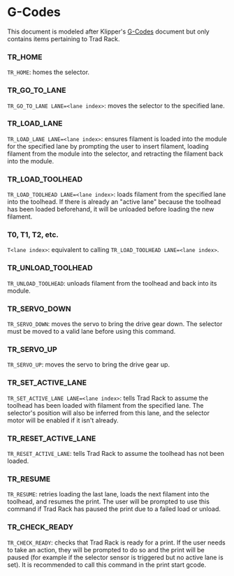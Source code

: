 # G-Codes

This document is modeled after Klipper's
[G-Codes](https://www.klipper3d.org/G-Codes.html)
document but only contains items pertaining to Trad Rack.

### TR_HOME
`TR_HOME`: homes the selector.

### TR_GO_TO_LANE
`TR_GO_TO_LANE LANE=<lane index>`: moves the selector to the specified
lane.

### TR_LOAD_LANE
`TR_LOAD_LANE LANE=<lane index>`: ensures filament is loaded into
the module for the specified lane by prompting the user to insert
filament, loading filament from the module into the selector, and
retracting the filament back into the module.

### TR_LOAD_TOOLHEAD
`TR_LOAD_TOOLHEAD LANE=<lane index>`: loads filament from the
specified lane into the toolhead. If there is already an "active lane"
because the toolhead has been loaded beforehand, it will be unloaded 
before loading the new filament.

### T0, T1, T2, etc.
`T<lane index>`: equivalent to calling 
`TR_LOAD_TOOLHEAD LANE=<lane index>`.

### TR_UNLOAD_TOOLHEAD
`TR_UNLOAD_TOOLHEAD`: unloads filament from the toolhead and back into
its module.

### TR_SERVO_DOWN
`TR_SERVO_DOWN`: moves the servo to bring the drive gear down. The
selector must be moved to a valid lane before using this command.

### TR_SERVO_UP
`TR_SERVO_UP`: moves the servo to bring the drive gear up.

### TR_SET_ACTIVE_LANE
`TR_SET_ACTIVE_LANE LANE=<lane index>`: tells Trad Rack to assume the
toolhead has been loaded with filament from the specified lane. The
selector's position will also be inferred from this lane, and the
selector motor will be enabled if it isn't already.

### TR_RESET_ACTIVE_LANE
`TR_RESET_ACTIVE_LANE`: tells Trad Rack to assume the toolhead has
not been loaded.

### TR_RESUME
`TR_RESUME`: retries loading the last lane, loads the next filament
into the toolhead, and resumes the print. The user will be prompted
to use this command if Trad Rack has paused the print due to a failed
load or unload.

### TR_CHECK_READY
`TR_CHECK_READY`: checks that Trad Rack is ready for a print. If the
user needs to take an action, they will be prompted to do so and the
print will be paused (for example if the selector sensor is triggered
but no active lane is set). It is recommended to call this command in
the print start gcode.
